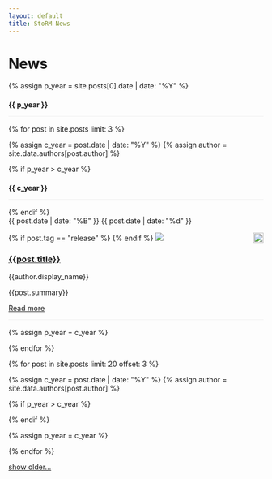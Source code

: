 ```yaml
---
layout: default
title: StoRM News
---
```


# News

{% assign p_year = site.posts[0].date | date: "%Y" %}
<h4 class="marketing" style="border-bottom: 1px solid #efefef; padding-bottom: 14px; margin-bottom: 16px;">{{ p_year }}</h4>

{% for post in site.posts limit: 3 %}

{% assign c_year = post.date | date: "%Y" %}
{% assign author = site.data.authors[post.author] %}

{% if p_year > c_year %}
<h4 class="marketing" style="border-bottom: 1px solid #efefef; padding-bottom: 14px; margin-bottom: 16px;">{{ c_year }}</h4>
{% endif %}

<div class="row-fluid marketing news-row" style="border-bottom: 1px solid #efefef; padding-bottom: 14px; margin-bottom: 16px;">
  <div class="span2" style="padding-bottom: 15px;">
    <div class="calendar">
      <span class="month">{{ post.date | date: "%B" }} </span>
      <span class="day">{{ post.date | date: "%d" }}</span>
    </div>
  </div>
  <div class="span10">
    {% if post.tag == "release" %}
    <img src="{{site.baseurl}}/assets/images/bookmark-orange.png" style="width:20px; float: right; margin: 0 0;"/>
    {% endif %}
    <img class="media-object pull-left img-rounded" src="http://www.gravatar.com/avatar/{{author.gravatar}}?s=52" style="margin-right: 20px;">
    <h3><a href="{{site.baseurl}}{{post.url}}">{{post.title}}</a></h3>
    <p><i class="icon-user"></i> {{author.display_name}}</p>
    <p>{{post.summary}}</p>
    <a href="{{site.baseurl}}{{post.url}}">Read more</a>
  </div>
</div>

{% assign p_year = c_year %}

{% endfor %}


{% for post in site.posts limit: 20 offset: 3 %}

{% assign c_year = post.date | date: "%Y" %}
{% assign author = site.data.authors[post.author] %}

{% if p_year > c_year %}
<h4 class="marketing" style="display: none; border-bottom: 1px solid #efefef; padding-bottom: 14px; margin-bottom: 16px;">{{c_year}}</h4>
{% endif %}

<div class="row-fluid marketing news-row" style="display: none; border-bottom: 1px solid #efefef; padding-bottom: 14px; margin-bottom: 16px;">
  <div class="span2" style="padding-bottom: 15px;">
    <div class="calendar">
      <span class="month">{{ post.date | date: "%B" }} </span>
      <span class="day">{{ post.date | date: "%d" }}</span>
    </div>
  </div>
  <div class="span10">
    {% if post.tag == "release" %}
    <img src="{{site.baseurl}}/assets/images/bookmark-orange.png" style="width:20px; float: right; margin: 0 0;"/>
    {% endif %}
    <img class="media-object pull-left img-rounded" src="http://www.gravatar.com/avatar/{{author.gravatar}}?s=52" style="margin-right: 20px;">
    <h3><a href="{{site.baseurl}}{{post.url}}">{{post.title}}</a></h3>
    <p><i class="icon-user"></i> {{author.display_name}}</p>
    <p>{{post.summary}}</p>
    <a href="{{site.baseurl}}{{post.url}}">Read more</a>
  </div>
</div>

{% assign p_year = c_year %}

{% endfor %}

<a href="#" onclick="showallnews(this);">show older...</a>
